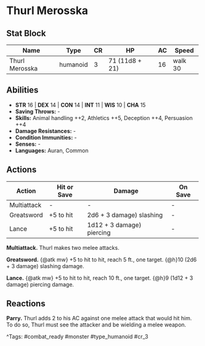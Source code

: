 # Thurl Merosska

## Stat Block

| Name | Type | CR | HP | AC | Speed |
|------|------|----|----|----|-------|
| Thurl Merosska | humanoid | 3 | 71 (11d8 + 21) | 16 | walk 30 |

## Abilities

- **STR** 16 | **DEX** 14 | **CON** 14 | **INT** 11 | **WIS** 10 | **CHA** 15
- **Saving Throws:** -  
- **Skills:** Animal handling ++2, Athletics ++5, Deception ++4, Persuasion ++4  
- **Damage Resistances:** -  
- **Condition Immunities:** -  
- **Senses:** -  
- **Languages:** Auran, Common


## Actions

| Action | Hit or Save | Damage | On Save |
|--------|--------------|--------|----------|
| Multiattack | - | - | - |
| Greatsword | +5 to hit | 2d6 + 3 damage) slashing | - |
| Lance | +5 to hit | 1d12 + 3 damage) piercing | - |

**Multiattack.** Thurl makes two melee attacks.

**Greatsword.** {@atk mw} +5 to hit to hit, reach 5 ft., one target. {@h}10 (2d6 + 3 damage) slashing damage.

**Lance.** {@atk mw} +5 to hit to hit, reach 10 ft., one target. {@h}9 (1d12 + 3 damage) piercing damage.

## Reactions

**Parry.** Thurl adds 2 to his AC against one melee attack that would hit him. To do so, Thurl must see the attacker and be wielding a melee weapon.



^Tags: #combat_ready #monster #type_humanoid #cr_3